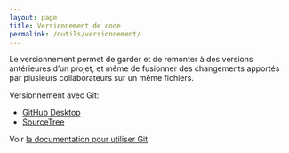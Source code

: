 ```yaml
---
layout: page
title: Versionnement de code
permalink: /outils/versionnement/
---
```


Le versionnement permet de garder et de remonter à des versions antérieures d’un projet, et même de fusionner des changements apportés par plusieurs collaborateurs sur un même fichiers.

Versionnement avec Git:

- [GitHub Desktop](https://desktop.github.com/)
- [SourceTree](https://www.sourcetreeapp.com/)

Voir [la documentation pour utiliser Git](../../git/)